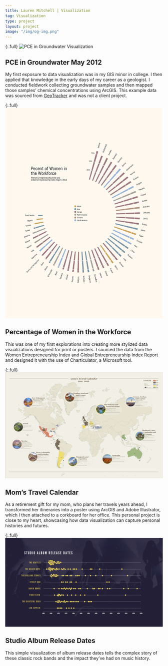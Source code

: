 ```yaml
---
title: Lauren Mitchell | Visualization
tag: Visualization
type: project
layout: project
image: "/img/og-img.png"
---
```


{:.full}
![PCE in Groundwater Visualization](/img/full/viz_water.png)

## PCE in Groundwater May 2012
My first exposure to data visualization was in my GIS minor in college. I then applied that knowledge in the early days of my career as a geologist. I conducted fieldwork collecting groundwater samples and then mapped those samples’ chemical concentrations using ArcGIS. This example data was sourced from [GeoTracker](https://geotracker.waterboards.ca.gov/profile_report?global_id=SLT3S5581367) and was not a client project.

{:.full}
![Women in the Workforce Visualization](/img/full/viz_women.png)

## Percentage of Women in the Workforce
This was one of my first explorations into creating more stylized data visualizations designed for print or posters. I sourced the data from the Women Entrepreneurship Index and Global Entrepreneurship Index Report and designed it with the use of Charticulator, a Microsoft tool. 

{:.full}
![Travel Visualization](/img/full/viz_for_mom.png)

## Mom’s Travel Calendar
As a retirement gift for my mom, who plans her travels years ahead, I transformed her itineraries into a poster using ArcGIS and Adobe Illustrator, which I then attached to a corkboard for her office. This personal project is close to my heart, showcasing how data visualization can capture personal histories and futures.

{:.full}
![Studio Albums Visualization](/img/full/viz_studio.png)

## Studio Album Release Dates
This simple visualization of album release dates tells the complex story of these classic rock bands and the impact they’ve had on music history.
